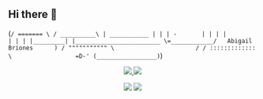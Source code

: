 ## Hi there 👋

(`
    / ======= \
   / __________\
  | ___________ |
  | | -       | |
  | |         | |
  | |_________| |________________________
  \=____________/   Abigail Briones      )
  / """"""""""" \                       /
 / ::::::::::::: \                  =D-'
(_________________)
`)
<div align="center">
  <a href="abigailbrionesaranda@gmail.com">
    <img src="https://img.shields.io/badge/Gmail-333333?style=for-the-badge&logo=gmail&logoColor=red" />
  </a>
  <a href="https://linkedin.com/abigailbrionesa" target="_blank">
    <img src="https://img.shields.io/badge/LinkedIn-0077B5?style=for-the-badge&logo=linkedin&logoColor=white" target="_blank" />
  </a>
</div>



<p align="center">
  <img src="https://skillicons.dev/icons?i=ts,nodejs,react,nextjs,postgres,prisma" />
  <img src="https://skillicons.dev/icons?i=html,css,tailwind,js,redux,git,postman,figma" />
</p>
